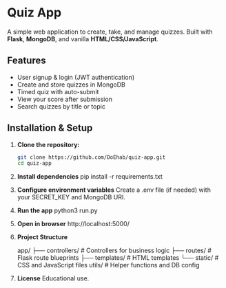 # Quiz App

A simple web application to create, take, and manage quizzes.
Built with **Flask**, **MongoDB**, and vanilla **HTML/CSS/JavaScript**.

## Features
- User signup & login (JWT authentication)
- Create and store quizzes in MongoDB
- Timed quiz with auto-submit
- View your score after submission
- Search quizzes by title or topic

## Installation & Setup

1. **Clone the repository:**
   ```bash
   git clone https://github.com/DoEhab/quiz-app.git
   cd quiz-app

2. **Install dependencies**
    pip install -r requirements.txt

3. **Configure environment variables**
    Create a .env file (if needed) with your SECRET_KEY and MongoDB URI.

4. **Run the app**
    python3 run.py

5. **Open in browser**
    http://localhost:5000/

6. **Project Structure**

    app/
 ├── controllers/     # Controllers for business logic
 ├── routes/          # Flask route blueprints
 ├── templates/       # HTML templates
 └── static/          # CSS and JavaScript files
utils/                # Helper functions and DB config

7. **License**
 Educational use.




